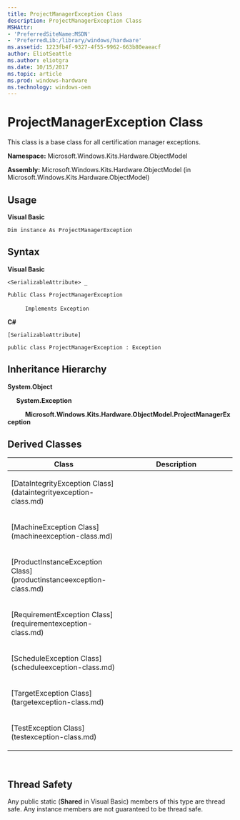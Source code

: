 ```yaml
---
title: ProjectManagerException Class
description: ProjectManagerException Class
MSHAttr:
- 'PreferredSiteName:MSDN'
- 'PreferredLib:/library/windows/hardware'
ms.assetid: 1223fb4f-9327-4f55-9962-663b80eaeacf
author: EliotSeattle
ms.author: eliotgra
ms.date: 10/15/2017
ms.topic: article
ms.prod: windows-hardware
ms.technology: windows-oem
---
```


# ProjectManagerException Class


This class is a base class for all certification manager exceptions.

**Namespace:** Microsoft.Windows.Kits.Hardware.ObjectModel

**Assembly:** Microsoft.Windows.Kits.Hardware.ObjectModel (in Microsoft.Windows.Kits.Hardware.ObjectModel)

## <span id="Usage"></span><span id="usage"></span><span id="USAGE"></span>Usage


**Visual Basic**

`Dim instance As ProjectManagerException`

## <span id="Syntax"></span><span id="syntax"></span><span id="SYNTAX"></span>Syntax


**Visual Basic**

`<SerializableAttribute> _`

`Public Class ProjectManagerException`

          `Implements Exception`

**C#**

`[SerializableAttribute]`

`public class ProjectManagerException : Exception`

## <span id="Inheritance_Hierarchy"></span><span id="inheritance_hierarchy"></span><span id="INHERITANCE_HIERARCHY"></span>Inheritance Hierarchy


**System.Object**

     **System.Exception**

          **Microsoft.Windows.Kits.Hardware.ObjectModel.ProjectManagerException**

## <span id="Derived_Classes"></span><span id="derived_classes"></span><span id="DERIVED_CLASSES"></span>Derived Classes


<table>
<colgroup>
<col width="50%" />
<col width="50%" />
</colgroup>
<thead>
<tr class="header">
<th>Class</th>
<th>Description</th>
</tr>
</thead>
<tbody>
<tr class="odd">
<td><p>[DataIntegrityException Class](dataintegrityexception-class.md)</p></td>
<td><p></p></td>
</tr>
<tr class="even">
<td><p>[MachineException Class](machineexception-class.md)</p></td>
<td><p></p></td>
</tr>
<tr class="odd">
<td><p>[ProductInstanceException Class](productinstanceexception-class.md)</p></td>
<td><p></p></td>
</tr>
<tr class="even">
<td><p>[RequirementException Class](requirementexception-class.md)</p></td>
<td><p></p></td>
</tr>
<tr class="odd">
<td><p>[ScheduleException Class](scheduleexception-class.md)</p></td>
<td><p></p></td>
</tr>
<tr class="even">
<td><p>[TargetException Class](targetexception-class.md)</p></td>
<td><p></p></td>
</tr>
<tr class="odd">
<td><p>[TestException Class](testexception-class.md)</p></td>
<td><p></p></td>
</tr>
</tbody>
</table>

 

## <span id="Thread_Safety"></span><span id="thread_safety"></span><span id="THREAD_SAFETY"></span>Thread Safety


Any public static (**Shared** in Visual Basic) members of this type are thread safe. Any instance members are not guaranteed to be thread safe.

 

 







